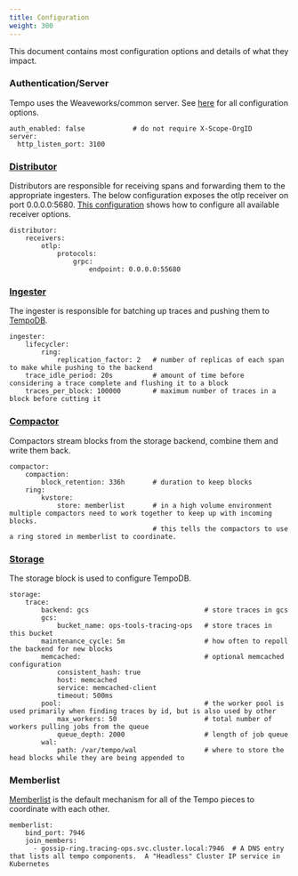 ```yaml
---
title: Configuration
weight: 300
---
```


This document contains most configuration options and details of what they impact.

### Authentication/Server
Tempo uses the Weaveworks/common server.  See [here](https://github.com/weaveworks/common/blob/master/server/server.go#L45) for all configuration options.

```
auth_enabled: false            # do not require X-Scope-OrgID
server:
  http_listen_port: 3100
```

### [Distributor](https://github.com/grafana/tempo/blob/master/modules/distributor/config.go)
Distributors are responsible for receiving spans and forwarding them to the appropriate ingesters.  The below configuration
exposes the otlp receiver on port 0.0.0.0:5680.  [This configuration](https://github.com/grafana/tempo/blob/master/example/docker-compose/etc/tempo-s3-minio.yaml) shows how to
configure all available receiver options.

```
distributor:
    receivers:
        otlp:
            protocols:
                grpc:
                    endpoint: 0.0.0.0:55680
```

### [Ingester](https://github.com/grafana/tempo/blob/master/modules/ingester/config.go)
The ingester is responsible for batching up traces and pushing them to [TempoDB](#storage).

```
ingester:
    lifecycler:
        ring:
            replication_factor: 2   # number of replicas of each span to make while pushing to the backend
    trace_idle_period: 20s          # amount of time before considering a trace complete and flushing it to a block
    traces_per_block: 100000        # maximum number of traces in a block before cutting it
```

### [Compactor](https://github.com/grafana/tempo/blob/master/modules/compactor/config.go)
Compactors stream blocks from the storage backend, combine them and write them back.

```
compactor:
    compaction:
        block_retention: 336h       # duration to keep blocks
    ring:
        kvstore:
            store: memberlist       # in a high volume environment multiple compactors need to work together to keep up with incoming blocks.
                                    # this tells the compactors to use a ring stored in memberlist to coordinate.
```

### [Storage](https://github.com/grafana/tempo/blob/master/tempodb/config.go)
The storage block is used to configure TempoDB.

```
storage:
    trace:
        backend: gcs                             # store traces in gcs
        gcs:
            bucket_name: ops-tools-tracing-ops   # store traces in this bucket
        maintenance_cycle: 5m                    # how often to repoll the backend for new blocks
        memcached:                               # optional memcached configuration
            consistent_hash: true
            host: memcached
            service: memcached-client
            timeout: 500ms
        pool:                                    # the worker pool is used primarily when finding traces by id, but is also used by other
            max_workers: 50                      # total number of workers pulling jobs from the queue
            queue_depth: 2000                    # length of job queue
        wal:
            path: /var/tempo/wal                 # where to store the head blocks while they are being appended to
```

### Memberlist
[Memberlist](https://github.com/hashicorp/memberlist) is the default mechanism for all of the Tempo pieces to coordinate with each other.

```
memberlist:
    bind_port: 7946
    join_members:
      - gossip-ring.tracing-ops.svc.cluster.local:7946  # A DNS entry that lists all tempo components.  A "Headless" Cluster IP service in Kubernetes
```